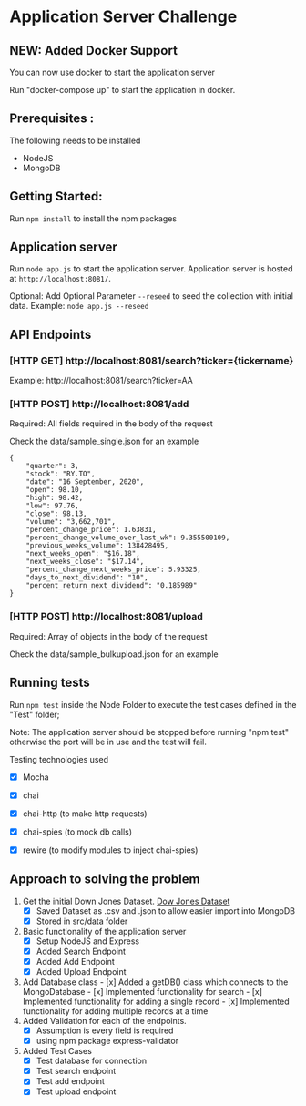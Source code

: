 # Application Server Challenge

## NEW: Added Docker Support
You can now use docker to start the application server

Run "docker-compose up" to start the application in docker.


## Prerequisites :
The following needs to be installed
<ul>
  <li>NodeJS</li>
  <li>MongoDB</li>  
</ul>

## Getting Started:
Run `npm install` to install the npm packages

## Application server

Run `node app.js` to start the application server. Application server is hosted at `http://localhost:8081/`.

Optional: Add Optional Parameter `--reseed` to seed the collection with initial data. Example: `node app.js --reseed`


## API Endpoints

###  [HTTP GET] http://localhost:8081/search?ticker={tickername}
Example: http://localhost:8081/search?ticker=AA

###  [HTTP POST] http://localhost:8081/add
Required: All fields required in the body of the request

Check the data/sample_single.json for an example
```
{
    "quarter": 3,
    "stock": "RY.TO",
    "date": "16 September, 2020",
    "open": 98.10,
    "high": 98.42,
    "low": 97.76,
    "close": 98.13,
    "volume": "3,662,701",
    "percent_change_price": 1.63831,
    "percent_change_volume_over_last_wk": 9.355500109,
    "previous_weeks_volume": 138428495,
    "next_weeks_open": "$16.18",
    "next_weeks_close": "$17.14",
    "percent_change_next_weeks_price": 5.93325,
    "days_to_next_dividend": "10",
    "percent_return_next_dividend": "0.185989"
}
```

###  [HTTP POST] http://localhost:8081/upload
Required: Array of objects in the body of the request

Check the data/sample_bulkupload.json for an example


## Running tests

Run `npm test` inside the Node Folder to execute the test cases defined in the "Test" folder;

Note: The application server should be stopped before running "npm test" otherwise the port will be in use and the test will fail.

Testing technologies used

- [x] Mocha
- [x] chai
- [x] chai-http (to make http requests)
- [x] chai-spies (to mock db calls)
- [x] rewire (to modify modules to inject chai-spies) 


## Approach to solving the problem

<ol>
  <li>
    Get the initial Down Jones Dataset. <a href='http://archive.ics.uci.edu/ml/datasets/Dow+Jones+Index#'>Dow Jones Dataset</a>
    
   - [x] Saved Dataset as .csv and .json to allow easier import into MongoDB
   - [x] Stored in src/data folder    
  </li>
  <li>Basic functionality of the application server
  
  - [x] Setup NodeJS and Express
  - [x] Added Search Endpoint
  - [x] Added Add Endpoint
  - [x] Added Upload Endpoint
  </li>
  <li>
    Add Database class
   - [x] Added a getDB() class which connects to the MongoDatabase
   - [x] Implemented functionality for search
   - [x] Implemented functionality for adding a single record
   - [x] Implemented functionality for adding multiple records at a time
    </ul>
  </li>
  <li>Added Validation for each of the endpoints.
  
   - [x] Assumption is every field is required
   - [x] using npm package express-validator    
  </li>
  <li>Added Test Cases
  
   - [x] Test database for connection
   - [x] Test search endpoint
   - [x] Test add endpoint
   - [x] Test upload endpoint    
  </li>
 </ol>




